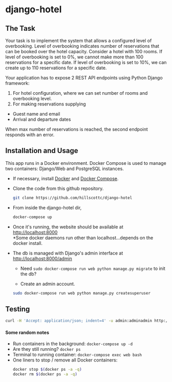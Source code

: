 # django-hotel

## The Task
Your task is to implement the system that allows a configured level of overbooking. Level of overbooking indicates number of reservations that can be booked over the hotel
capacity. Consider a hotel with 100 rooms. If level of overbooking is set to 0%, we cannot make more than 100 reservations for a specific
date. If level of overbooking is set to 10%, we can create up to 110 reservations for a specific date.

Your application has to expose 2 REST API endpoints using Python Django framework:
1. For hotel configuration, where we can set number of rooms and overbooking level.
2. For making reservations supplying
  - Guest name and email
  - Arrival and departure dates  

When max number of reservations is reached, the second endpoint responds with an error.


## Installation and Usage
This app runs in a Docker environment. Docker Compose is used to manage two containers: Django/Web and PostgreSQL instances.

- If necessary, install <a href="https://docs.docker.com/install/">Docker</a> and <a href="https://docs.docker.com/compose/install/#install-compose">Docker Compose</a>.
- Clone the code from this github repository.
    ```bash
    git clone https://github.com/hillscottc/django-hotel
    ``` 
- From inside the django-hotel dir, 
    ```bash
    docker-compose up
    ```
- Once it's running, the website should be available at  
    <http://localhost:8000>  
*Some docker daemons run other than localhost...depends on the docker install.

- The db is managed with Django's admin interface at <http://localhost:8000/admin>  

    - Need `sudo docker-compose run web python manage.py migrate` to init the db?

    - Create an admin account.
    ```bash
    sudo docker-compose run web python manage.py createsuperuser
    ```

## Testing
```bash
curl -H 'Accept: application/json; indent=4' -u admin:adminadmin http://localhost:8000/api/users/
```


#### Some random notes
- Run containers in the background: `docker-compose up -d`    
- Are they still running? `docker ps`
- Terminal to running container: `docker-compose exec web bash`
- One liners to stop / remove all Docker containers:
    ```bash
    docker stop $(docker ps -a -q)
    docker rm $(docker ps -a -q)
    ```
